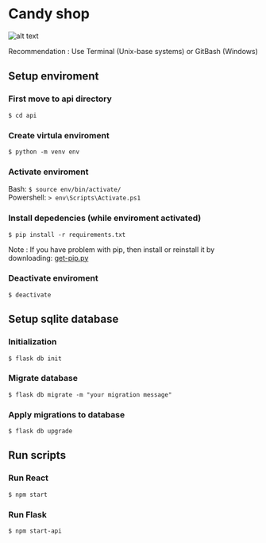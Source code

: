 # Candy shop
![alt text](https://secretldn.com/wp-content/uploads/2018/08/Wall-of-sweets-e1535647968627.jpg)

Recommendation
: Use Terminal (Unix-base systems) or GitBash (Windows)


## Setup enviroment

### First move to api directory
`$ cd api`

### Create virtula enviroment

`$ python -m venv env`

### Activate enviroment

Bash: `$ source env/bin/activate/`  
Powershell: `> env\Scripts\Activate.ps1`

### Install depedencies (while enviroment activated)

`$ pip install -r requirements.txt`

Note
: If you have problem with pip, then install or reinstall it by downloading:
[get-pip.py](https://bootstrap.pypa.io/get-pip.py)

### Deactivate enviroment

`$ deactivate`

## Setup sqlite database

### Initialization

`$ flask db init`

### Migrate database

`$ flask db migrate -m "your migration message"`

### Apply migrations to database

`$ flask db upgrade`

## Run scripts

### Run React
`$ npm start`

### Run Flask
`$ npm start-api`
